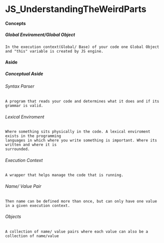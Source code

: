 # JS_UnderstandingTheWeirdParts

#### Concepts
##### Global Enviroment/Global Object
	In the execution context(Global/ Base) of your code one Global Object and "this" variable is created by JS engine. 
	


#### Aside
##### Conceptual Aside
###### Syntax Parser 
    A program that reads your code and determines what it does and if its grammar is valid.
###### Lexical Enviroment 
    Where something sits physically in the code. A lexical enviroment exists in the programming 
    languages in which where you write something is important. Where its written and where it is 
    surrounded.
###### Execution Context 
    A wrapper that helps manage the code that is running.
###### Name/ Value Pair
	Then name can be defined more than once, but can only have one value in a given execution context.

###### Objects
	A collection of name/ value pairs where each value can also be a collection of name/value